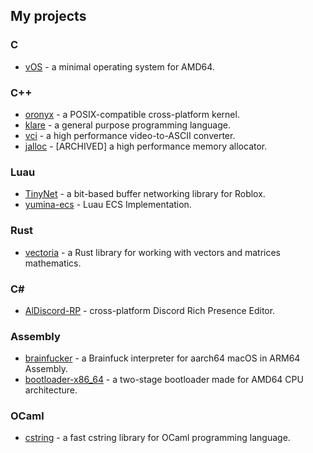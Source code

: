 ## My projects

### C

- [vOS](https://github.com/yuminaa/vOS) - a minimal operating system for AMD64.

### C++

- [oronyx](https://github.com/oronyx/oronyx) - a POSIX-compatible cross-platform kernel.
- [klare](https://github.com/oronyx/klare) - a general purpose programming language.
- [vci](https://github.com/alpluspluss/vci) - a high performance video-to-ASCII converter.
- [jalloc](https://github.com/alpluspluss/jalloc) - [ARCHIVED] a high performance memory allocator.

### Luau

- [TinyNet](https://github.com/alpluspluss/TinyNet) - a bit-based buffer networking library for Roblox.
- [yumina-ecs](https://github.com/yuminaa/yumina-ecs) - Luau ECS Implementation.

### Rust

- [vectoria](https://github.com/yuminaa/vectoria) - a Rust library for working with vectors and matrices mathematics.

### C#

- [AlDiscord-RP](https://github.com/yuminaa/Al-DiscordRP) - cross-platform Discord Rich Presence Editor.

### Assembly

- [brainfucker](https://github.com/yuminaa/brainfucker) - a Brainfuck interpreter for aarch64 macOS in ARM64 Assembly.
- [bootloader-x86_64](https://github.com/alpluspluss/bootloader-x86_64) - a two-stage bootloader made for AMD64 CPU architecture.

### OCaml

- [cstring](https://github.com/namelessmei/cstring) - a fast cstring library for OCaml programming language.